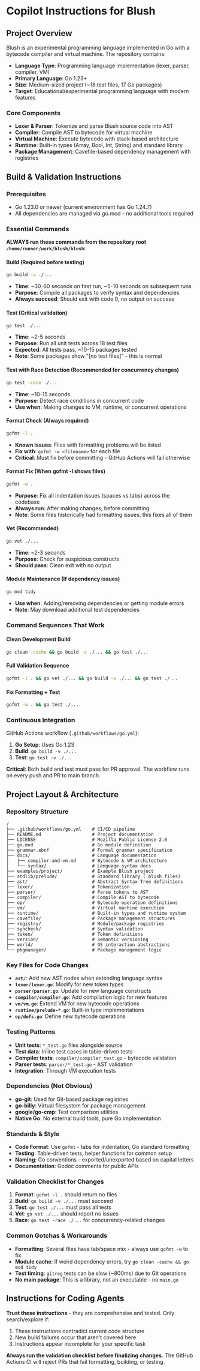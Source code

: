 # Copilot Instructions for Blush

## Project Overview

Blush is an experimental programming language implemented in Go with a bytecode compiler and virtual machine. The repository contains:

- **Language Type**: Programming language implementation (lexer, parser, compiler, VM)
- **Primary Language**: Go 1.23+ 
- **Size**: Medium-sized project (~18 test files, 17 Go packages)
- **Target**: Educational/experimental programming language with modern features

### Core Components

- **Lexer & Parser**: Tokenize and parse Blush source code into AST
- **Compiler**: Compile AST to bytecode for virtual machine
- **Virtual Machine**: Execute bytecode with stack-based architecture  
- **Runtime**: Built-in types (Array, Bool, Int, String) and standard library
- **Package Management**: Cavefile-based dependency management with registries

## Build & Validation Instructions

### Prerequisites

- Go 1.23.0 or newer (current environment has Go 1.24.7)
- All dependencies are managed via go.mod - no additional tools required

### Essential Commands

**ALWAYS run these commands from the repository root `/home/runner/work/blush/blush`:**

#### Build (Required before testing)
```bash
go build -v ./...
```
- **Time**: ~30-60 seconds on first run, ~5-10 seconds on subsequent runs
- **Purpose**: Compile all packages to verify syntax and dependencies
- **Always succeed**: Should exit with code 0, no output on success

#### Test (Critical validation)
```bash
go test ./...
```
- **Time**: ~2-5 seconds  
- **Purpose**: Run all unit tests across 18 test files
- **Expected**: All tests pass, ~10-15 packages tested
- **Note**: Some packages show "[no test files]" - this is normal

#### Test with Race Detection (Recommended for concurrency changes)
```bash
go test -race ./...
```
- **Time**: ~10-15 seconds
- **Purpose**: Detect race conditions in concurrent code
- **Use when**: Making changes to VM, runtime, or concurrent operations

#### Format Check (Always required)
```bash
gofmt -l .
```
- **Known Issues**: Files with formatting problems will be listed
- **Fix with**: `gofmt -w <filename>` for each file  
- **Critical**: Must fix before committing - GitHub Actions will fail otherwise

#### Format Fix (When gofmt -l shows files)
```bash
gofmt -w .
```
- **Purpose**: Fix all indentation issues (spaces vs tabs) across the codebase
- **Always run**: After making changes, before committing
- **Note**: Some files historically had formatting issues, this fixes all of them

#### Vet (Recommended)
```bash
go vet ./...
```
- **Time**: ~2-3 seconds
- **Purpose**: Check for suspicious constructs
- **Should pass**: Clean exit with no output

#### Module Maintenance (If dependency issues)
```bash
go mod tidy
```
- **Use when**: Adding/removing dependencies or getting module errors
- **Note**: May download additional test dependencies

### Command Sequences That Work

#### Clean Development Build
```bash
go clean -cache && go build -v ./... && go test ./...
```

#### Full Validation Sequence  
```bash
gofmt -l . && go vet ./... && go build -v ./... && go test ./...
```

#### Fix Formatting + Test
```bash
gofmt -w . && go test ./...
```

### Continuous Integration

GitHub Actions workflow (`.github/workflows/go.yml`):
1. **Go Setup**: Uses Go 1.23
2. **Build**: `go build -v ./...`  
3. **Test**: `go test -v ./...`

**Critical**: Both build and test must pass for PR approval. The workflow runs on every push and PR to main branch.

## Project Layout & Architecture

### Repository Structure

```
/
├── .github/workflows/go.yml    # CI/CD pipeline
├── README.md                   # Project documentation  
├── LICENSE                     # Mozilla Public License 2.0
├── go.mod                      # Go module definition
├── grammar.ebnf                # Formal grammar specification
├── docs/                       # Language documentation
│   ├── compiler-and-vm.md      # Bytecode & VM architecture
│   └── syntax/                 # Language syntax docs
├── examples/project/           # Example Blush project
├── stdlib/prelude/             # Standard library (.blush files)
├── ast/                        # Abstract Syntax Tree definitions
├── lexer/                      # Tokenization
├── parser/                     # Parse tokens to AST  
├── compiler/                   # Compile AST to bytecode
├── op/                         # Bytecode operation definitions
├── vm/                         # Virtual machine execution
├── runtime/                    # Built-in types and runtime system
├── cavefile/                   # Package management structures
├── registry/                   # Module/package registries
├── syncheck/                   # Syntax validation
├── token/                      # Token definitions
├── version/                    # Semantic versioning
├── world/                      # OS interaction abstractions
└── pkgmanager/                 # Package management logic
```

### Key Files for Code Changes

- **`ast/`**: Add new AST nodes when extending language syntax
- **`lexer/lexer.go`**: Modify for new token types
- **`parser/parser.go`**: Update for new language constructs  
- **`compiler/compiler.go`**: Add compilation logic for new features
- **`vm/vm.go`**: Extend VM for new bytecode operations
- **`runtime/prelude-*.go`**: Built-in type implementations
- **`op/defs.go`**: Define new bytecode operations

### Testing Patterns

- **Unit tests**: `*_test.go` files alongside source
- **Test data**: Inline test cases in table-driven tests
- **Compiler tests**: `compiler/compiler_test.go` - bytecode validation
- **Parser tests**: `parser/*_test.go` - AST validation  
- **Integration**: Through VM execution tests

### Dependencies (Not Obvious)

- **go-git**: Used for Git-based package registries
- **go-billy**: Virtual filesystem for package management
- **google/go-cmp**: Test comparison utilities
- **Native Go**: No external build tools, pure Go implementation

### Standards & Style

- **Code Format**: Use `gofmt` - tabs for indentation, Go standard formatting
- **Testing**: Table-driven tests, helper functions for common setup
- **Naming**: Go conventions - exported/unexported based on capital letters
- **Documentation**: Godoc comments for public APIs

### Validation Checklist for Changes

1. **Format**: `gofmt -l .` should return no files
2. **Build**: `go build -v ./...` must succeed  
3. **Test**: `go test ./...` must pass all tests
4. **Vet**: `go vet ./...` should report no issues
5. **Race**: `go test -race ./...` for concurrency-related changes

### Common Gotchas & Workarounds

- **Formatting**: Several files have tab/space mix - always use `gofmt -w` to fix
- **Module cache**: If weird dependency errors, try `go clean -cache && go mod tidy`
- **Test timing**: `gitreg` tests can be slow (~800ms) due to Git operations
- **No main package**: This is a library, not an executable - no `main.go`

## Instructions for Coding Agents

**Trust these instructions** - they are comprehensive and tested. Only search/explore if:
1. These instructions contradict current code structure  
2. New build failures occur that aren't covered here
3. Instructions appear incomplete for your specific task

**Always run the validation checklist before finalizing changes.** The GitHub Actions CI will reject PRs that fail formatting, building, or testing.